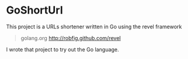 # GoShortUrl

This project is a URLs shortener written in Go using the revel framework 
> golang.org
> http://robfig.github.com/revel

I wrote that project to try out the Go language.
